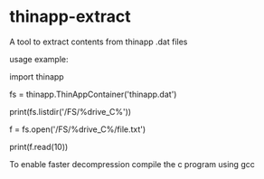 # thinapp-extract

A tool to extract contents from thinapp .dat files

usage example:

import thinapp

fs = thinapp.ThinAppContainer('thinapp.dat')

print(fs.listdir('/FS/%drive_C%'))

f = fs.open('/FS/%drive_C%/file.txt')

print(f.read(10))


To enable faster decompression compile the c program using gcc
